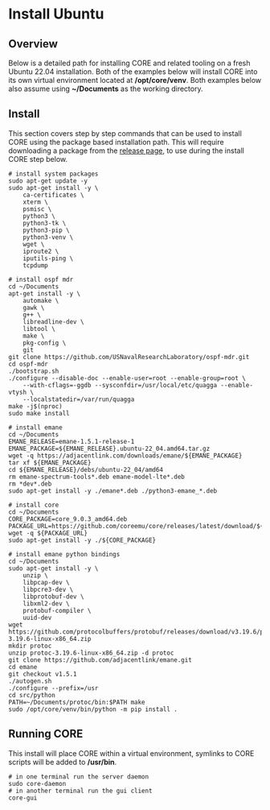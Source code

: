 # Install Ubuntu

## Overview

Below is a detailed path for installing CORE and related tooling on a fresh
Ubuntu 22.04 installation. Both of the examples below will install CORE into its
own virtual environment located at **/opt/core/venv**. Both examples below
also assume using **~/Documents** as the working directory.

## Install

This section covers step by step commands that can be used to install CORE using
the package based installation path. This will require downloading a package from the
[release page](https://github.com/coreemu/core/releases), to use during the install CORE step below.

``` shell
# install system packages
sudo apt-get update -y
sudo apt-get install -y \
    ca-certificates \
    xterm \
    psmisc \
    python3 \
    python3-tk \
    python3-pip \
    python3-venv \
    wget \
    iproute2 \
    iputils-ping \
    tcpdump

# install ospf mdr
cd ~/Documents
apt-get install -y \
    automake \
    gawk \
    g++ \
    libreadline-dev \
    libtool \
    make \
    pkg-config \
    git
git clone https://github.com/USNavalResearchLaboratory/ospf-mdr.git
cd ospf-mdr
./bootstrap.sh
./configure --disable-doc --enable-user=root --enable-group=root \
    --with-cflags=-ggdb --sysconfdir=/usr/local/etc/quagga --enable-vtysh \
    --localstatedir=/var/run/quagga
make -j$(nproc)
sudo make install

# install emane
cd ~/Documents
EMANE_RELEASE=emane-1.5.1-release-1
EMANE_PACKAGE=${EMANE_RELEASE}.ubuntu-22_04.amd64.tar.gz
wget -q https://adjacentlink.com/downloads/emane/${EMANE_PACKAGE}
tar xf ${EMANE_PACKAGE}
cd ${EMANE_RELEASE}/debs/ubuntu-22_04/amd64
rm emane-spectrum-tools*.deb emane-model-lte*.deb
rm *dev*.deb
sudo apt-get install -y ./emane*.deb ./python3-emane_*.deb

# install core
cd ~/Documents
CORE_PACKAGE=core_9.0.3_amd64.deb
PACKAGE_URL=https://github.com/coreemu/core/releases/latest/download/${CORE_PACKAGE}
wget -q ${PACKAGE_URL}
sudo apt-get install -y ./${CORE_PACKAGE}

# install emane python bindings
cd ~/Documents
sudo apt-get install -y \
    unzip \
    libpcap-dev \
    libpcre3-dev \
    libprotobuf-dev \
    libxml2-dev \
    protobuf-compiler \
    uuid-dev
wget https://github.com/protocolbuffers/protobuf/releases/download/v3.19.6/protoc-3.19.6-linux-x86_64.zip
mkdir protoc
unzip protoc-3.19.6-linux-x86_64.zip -d protoc
git clone https://github.com/adjacentlink/emane.git
cd emane
git checkout v1.5.1
./autogen.sh
./configure --prefix=/usr
cd src/python
PATH=~/Documents/protoc/bin:$PATH make
sudo /opt/core/venv/bin/python -m pip install .
```

## Running CORE

This install will place CORE within a virtual environment, symlinks to CORE scripts will be added to **/usr/bin**.

```shell
# in one terminal run the server daemon
sudo core-daemon
# in another terminal run the gui client
core-gui
```
